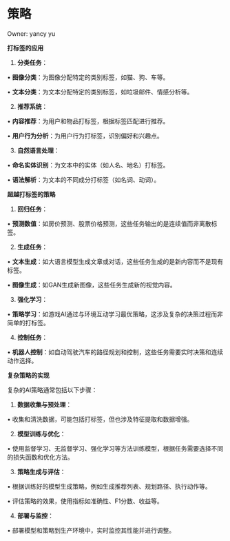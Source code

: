 # 策略

Owner: yancy yu

**打标签的应用**

1.	**分类任务**：

•	**图像分类**：为图像分配特定的类别标签，如猫、狗、车等。

•	**文本分类**：为文本分配特定的类别标签，如垃圾邮件、情感分析等。

2.	**推荐系统**：

•	**内容推荐**：为用户和物品打标签，根据标签匹配进行推荐。

•	**用户行为分析**：为用户行为打标签，识别偏好和兴趣点。

3.	**自然语言处理**：

•	**命名实体识别**：为文本中的实体（如人名、地名）打标签。

•	**语法解析**：为文本的不同成分打标签（如名词、动词）。

**超越打标签的策略**

1.	**回归任务**：

•	**预测数值**：如房价预测、股票价格预测，这些任务输出的是连续值而非离散标签。

2.	**生成任务**：

•	**文本生成**：如大语言模型生成文章或对话，这些任务生成的是新内容而不是现有标签。

•	**图像生成**：如GAN生成新图像，这些任务生成新的视觉内容。

3.	**强化学习**：

•	**策略学习**：如游戏AI通过与环境互动学习最优策略，这涉及复杂的决策过程而非简单的打标签。

4.	**控制任务**：

•	**机器人控制**：如自动驾驶汽车的路径规划和控制，这些任务需要实时决策和连续动作选择。

**复杂策略的实现**

复杂的AI策略通常包括以下步骤：

1.	**数据收集与预处理**：

•	收集和清洗数据，可能包括打标签，但也涉及特征提取和数据增强。

2.	**模型训练与优化**：

•	使用监督学习、无监督学习、强化学习等方法训练模型，根据任务需要选择不同的损失函数和优化方法。

3.	**策略生成与评估**：

•	根据训练好的模型生成策略，例如生成推荐列表、规划路径、执行动作等。

•	评估策略的效果，使用指标如准确性、F1分数、收益等。

4.	**部署与监控**：

•	部署模型和策略到生产环境中，实时监控其性能并进行调整。